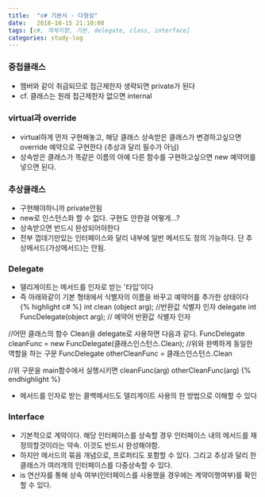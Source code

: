 ```yaml
---
title:  "c# 기본서 - 다형성"
date:   2018-10-15 21:10:00
tags: [c#, 객체지향, 기본, delegate, class, interface]
categories: study-log
---
```


### 중첩클래스
- 멤버와 같이 취급되므로 접근제한자 생략되면 private가 된다
- cf. 클래스는 원래 접근제한자 없으면 internal


### virtual과 override
- virtual하게 먼저 구현해놓고, 해당 클래스 상속받은 클래스가 변경하고싶으면 override 예약으로 구현한다 (추상과 달리 필수가 아님)
- 상속받은 클래스가 똑같은 이름의 아예 다른 함수를 구현하고싶으면 new 예약어를 넣으면 된다.


### 추상클래스
- 구현해야하니까 private안됨
- new로 인스턴스화 할 수 없다. 구현도 안한걸 어떻게...?
- 상속받으면 반드시 완성되어야한다
- 전부 껍데기만있는 인터페이스와 달리 내부에 일반 메서드도 정의 가능하다. 단 추상메서드(가상메서드)는 안됨.


### Delegate 
- 델리게이트는 메서드를 인자로 받는 '타입'이다
- 즉 아래와같이 기본 형태에서 식별자의 이름을 바꾸고 예약어를 추가한 상태이다
{% highlight c# %}
int clean (object arg); //반환값 식별자 인자
delegate int FuncDelegate(object arg); // 예약어 반환값 식별자 인자

//어떤 클래스의 함수 Clean을 delegate로 사용하면 다음과 같다.
FuncDelegate cleanFunc = new FuncDelegate(클래스인스턴스.Clean);
//위와 완벽하게 동일한 역할을 하는 구문
FuncDelegate otherCleanFunc = 클래스인스턴스.Clean

//위 구문을 main함수에서 실행시키면
cleanFunc(arg)
otherCleanFunc(arg)
{% endhighlight %}
- 메서드를 인자로 받는 콜백메서드도 델리게이트 사용의 한 방법으로 이해할 수 있다


### Interface 
- 기본적으로 계약이다. 해당 인터페이스를 상속할 경우 인터페이스 내의 메서드를 재정의할것이라는 약속. 이것도 반드시 완성해야함.
- 하지만 메서드의 묶음 개념으로, 프로퍼티도 포함할 수 있다. 그리고 추상과 달리 한 클래스가 여러개의 인터페이스를 다중상속할 수 있다.
- is 연산자를 통해 상속 여부(인터페이스를 사용했을 경우에는 계약이행여부)를 확인할 수 있다.